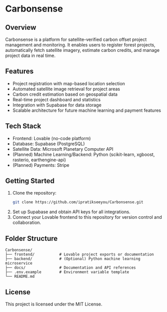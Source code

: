 # Carbonsense

## Overview

Carbonsense is a platform for satellite-verified carbon offset project management and monitoring. It enables users to register forest projects, automatically fetch satellite imagery, estimate carbon credits, and manage project data in real time.

## Features

- Project registration with map-based location selection
- Automated satellite image retrieval for project areas
- Carbon credit estimation based on geospatial data
- Real-time project dashboard and statistics
- Integration with Supabase for data storage
- Scalable architecture for future machine learning and payment features

## Tech Stack

- Frontend: Lovable (no-code platform)
- Database: Supabase (PostgreSQL)
- Satellite Data: Microsoft Planetary Computer API
- (Planned) Machine Learning/Backend: Python (scikit-learn, xgboost, rasterio, earthengine-api)
- (Planned) Payments: Stripe

## Getting Started

1. Clone the repository:
   ```bash
   git clone https://github.com/ipratikseeyou/Carbonsense.git
   ```
2. Set up Supabase and obtain API keys for all integrations.
3. Connect your Lovable frontend to this repository for version control and collaboration.

## Folder Structure

```
Carbonsense/
├── frontend/           # Lovable project exports or documentation
├── backend/            # (Optional) Python machine learning microservice
├── docs/               # Documentation and API references
├── .env.example        # Environment variable template
└── README.md
```

## License

This project is licensed under the MIT License.
